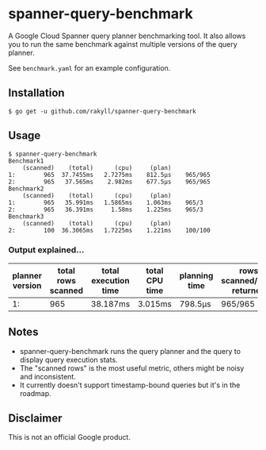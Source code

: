 # spanner-query-benchmark

A Google Cloud Spanner query planner benchmarking tool.
It also allows you to run the same benchmark against
multiple versions of the query planner.

See `benchmark.yaml` for an example configuration.

## Installation

```
$ go get -u github.com/rakyll/spanner-query-benchmark
```

## Usage

```
$ spanner-query-benchmark
Benchmark1
    (scanned)    (total)      (cpu)     (plan)
1:        965  37.7455ms   2.7275ms    812.5µs    965/965
2:        965   37.565ms    2.982ms    677.5µs    965/965
Benchmark2
    (scanned)    (total)      (cpu)     (plan)
1:        965   35.991ms   1.5865ms    1.063ms    965/3
2:        965   36.391ms     1.58ms    1.225ms    965/3
Benchmark3
    (scanned)    (total)      (cpu)     (plan)
2:        100  36.3065ms   1.7225ms    1.221ms    100/100
```

### Output explained...

| planner version | total rows scanned | total execution time | total CPU time | planning time | rows scanned/rows returned |
|-|-|-|-|-|-|
| 1: | 965  | 38.187ms | 3.015ms | 798.5µs | 965/965 |

## Notes

* spanner-query-benchmark runs the query planner and the query to
  display query execution stats.
* The "scanned rows" is the most useful metric, others might be
  noisy and inconsistent.
* It currently doesn't support timestamp-bound queries but it's in
  the roadmap. 

## Disclaimer

This is not an official Google product.